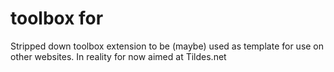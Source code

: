 # toolbox for <insert website> 

Stripped down toolbox extension to be (maybe) used as template for use on other websites. In reality for now aimed at Tildes.net
